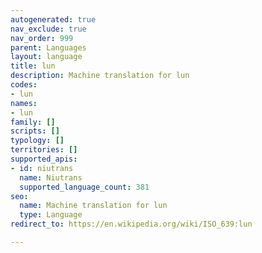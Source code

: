 ```yaml
---
autogenerated: true
nav_exclude: true
nav_order: 999
parent: Languages
layout: language
title: lun
description: Machine translation for lun
codes:
- lun
names:
- lun
family: []
scripts: []
typology: []
territories: []
supported_apis:
- id: niutrans
  name: Niutrans
  supported_language_count: 381
seo:
  name: Machine translation for lun
  type: Language
redirect_to: https://en.wikipedia.org/wiki/ISO_639:lun

---
```


